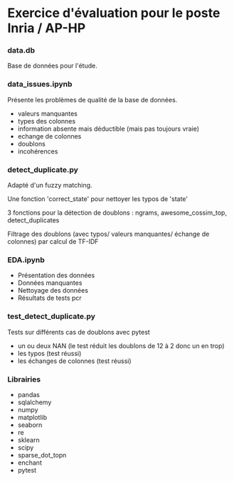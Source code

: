 # Exercice d'évaluation pour le poste Inria / AP-HP

### data.db

Base de données pour l'étude.

### data_issues.ipynb

Présente les problèmes de qualité de la base de données.
- valeurs manquantes
- types des colonnes
- information absente mais déductible (mais pas toujours vraie)
- echange de colonnes
- doublons
- incohérences

### detect_duplicate.py

Adapté d'un fuzzy matching.

Une fonction 'correct_state' pour nettoyer les typos de 'state'

3 fonctions pour la détection de doublons : ngrams, awesome_cossim_top, detect_duplicates

Filtrage des doublons (avec typos/ valeurs manquantes/ échange de colonnes) par calcul de TF-IDF


### EDA.ipynb
- Présentation des données
- Données manquantes
- Nettoyage des données
- Résultats de tests pcr

### test_detect_duplicate.py

Tests sur différents cas de doublons avec pytest
- un ou deux NAN (le test réduit les doublons de 12 à 2 donc un en trop)
- les typos (test réussi)
- les échanges de colonnes (test réussi)

### Librairies

- pandas
- sqlalchemy
- numpy
- matplotlib
- seaborn
- re
- sklearn
- scipy
- sparse_dot_topn
- enchant
- pytest
